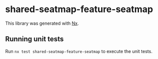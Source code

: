 # shared-seatmap-feature-seatmap

This library was generated with [Nx](https://nx.dev).

## Running unit tests

Run `nx test shared-seatmap-feature-seatmap` to execute the unit tests.
